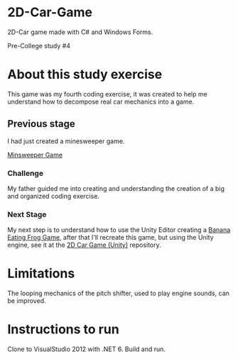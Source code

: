 # 2D-Car-Game
2D-Car game made with C# and Windows Forms.

Pre-College study #4

# About this study exercise
This game was my fourth coding exercise, it was created to help me understand how to decompose real car mechanics into a game.
## Previous stage
I had just created a minesweeper game.

[Minsweeper Game](https://github.com/sergiofpaim/minesweeper)
### Challenge 
My father guided me into creating and understanding the creation of a big and organized coding exercise.

### Next Stage
My next step is to understand how to use the Unity Editor creating a [Banana Eating Frog Game](https://github.com/sergiofpaim/Banana-Eating-Frog-Game), after that I'll recreate this game, but using the Unity engine, see it at the [2D Car Game (Unity)](https://github.com/sergiofpaim/2D-Car-Game-Unity) repository.

# Limitations
The looping mechanics of the pitch shifter, used to play engine sounds, can be improved.

# Instructions to run
Clone to VisualStudio 2012 with .NET 6.
Build and run.
